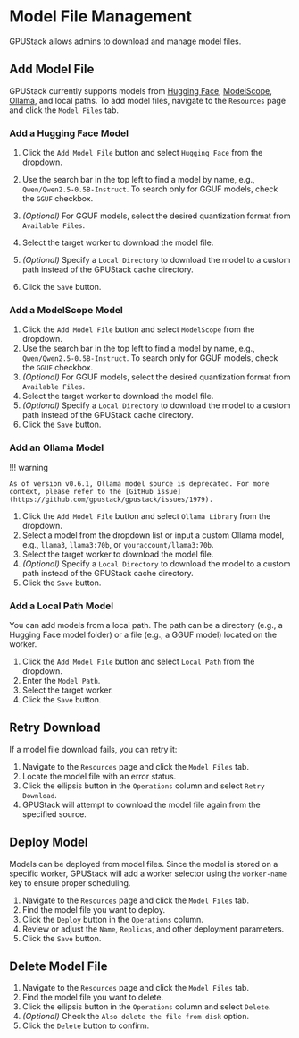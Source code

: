 # Model File Management

GPUStack allows admins to download and manage model files.

## Add Model File

GPUStack currently supports models from [Hugging Face](https://huggingface.co), [ModelScope](https://modelscope.cn), [Ollama](https://ollama.com/library), and local paths. To add model files, navigate to the `Resources` page and click the `Model Files` tab.

### Add a Hugging Face Model

1. Click the `Add Model File` button and select `Hugging Face` from the dropdown.
2. Use the search bar in the top left to find a model by name, e.g., `Qwen/Qwen2.5-0.5B-Instruct`. To search only for GGUF models, check the `GGUF` checkbox.

3. _(Optional)_ For GGUF models, select the desired quantization format from `Available Files`.
4. Select the target worker to download the model file.
5. _(Optional)_ Specify a `Local Directory` to download the model to a custom path instead of the GPUStack cache directory.
6. Click the `Save` button.

### Add a ModelScope Model

1. Click the `Add Model File` button and select `ModelScope` from the dropdown.
2. Use the search bar in the top left to find a model by name, e.g., `Qwen/Qwen2.5-0.5B-Instruct`. To search only for GGUF models, check the `GGUF` checkbox.
3. _(Optional)_ For GGUF models, select the desired quantization format from `Available Files`.
4. Select the target worker to download the model file.
5. _(Optional)_ Specify a `Local Directory` to download the model to a custom path instead of the GPUStack cache directory.
6. Click the `Save` button.

### Add an Ollama Model

!!! warning

    As of version v0.6.1, Ollama model source is deprecated. For more context, please refer to the [GitHub issue](https://github.com/gpustack/gpustack/issues/1979).

1. Click the `Add Model File` button and select `Ollama Library` from the dropdown.
2. Select a model from the dropdown list or input a custom Ollama model, e.g., `llama3`, `llama3:70b`, or `youraccount/llama3:70b`.
3. Select the target worker to download the model file.
4. _(Optional)_ Specify a `Local Directory` to download the model to a custom path instead of the GPUStack cache directory.
5. Click the `Save` button.

### Add a Local Path Model

You can add models from a local path. The path can be a directory (e.g., a Hugging Face model folder) or a file (e.g., a GGUF model) located on the worker.

1. Click the `Add Model File` button and select `Local Path` from the dropdown.
2. Enter the `Model Path`.
3. Select the target worker.
4. Click the `Save` button.

## Retry Download

If a model file download fails, you can retry it:

1. Navigate to the `Resources` page and click the `Model Files` tab.
2. Locate the model file with an error status.
3. Click the ellipsis button in the `Operations` column and select `Retry Download`.
4. GPUStack will attempt to download the model file again from the specified source.

## Deploy Model

Models can be deployed from model files. Since the model is stored on a specific worker, GPUStack will add a worker selector using the `worker-name` key to ensure proper scheduling.

1. Navigate to the `Resources` page and click the `Model Files` tab.
2. Find the model file you want to deploy.
3. Click the `Deploy` button in the `Operations` column.
4. Review or adjust the `Name`, `Replicas`, and other deployment parameters.
5. Click the `Save` button.

## Delete Model File

1. Navigate to the `Resources` page and click the `Model Files` tab.
2. Find the model file you want to delete.
3. Click the ellipsis button in the `Operations` column and select `Delete`.
4. _(Optional)_ Check the `Also delete the file from disk` option.
5. Click the `Delete` button to confirm.
